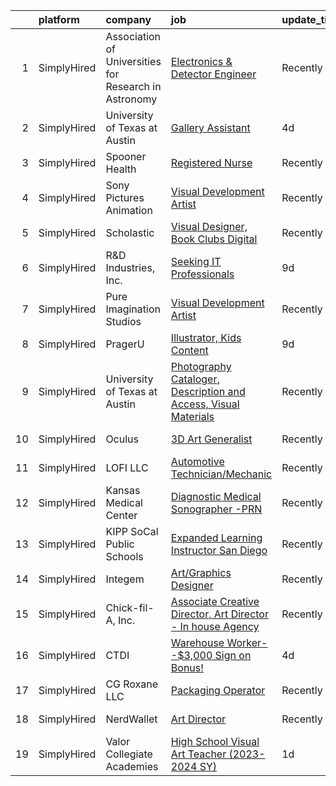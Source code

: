 

|    | platform    | company                                               | job                                                                                                                                                                    | update_time   | location                  |
|---:|:------------|:------------------------------------------------------|:-----------------------------------------------------------------------------------------------------------------------------------------------------------------------|:--------------|:--------------------------|
|  1 | SimplyHired | Association of Universities for Research in Astronomy | [Electronics & Detector Engineer](https://www.simplyhired.com/job/Sehtwyn3MaoYw0xJybE7MlWz9fel5kuSa1hYklUVbgxJo_Pq9tkmLA?q=visual+art)                                 | Recently      | Hilo, HI                  |
|  2 | SimplyHired | University of Texas at Austin                         | [Gallery Assistant](https://www.simplyhired.com/job/F-dquiI0H-fpPfrKYSL5JVZ3s3GRodkjvgM5zcTWJtDgqrC8o3KhsQ?q=visual+art)                                               | 4d            | Austin, TX                |
|  3 | SimplyHired | Spooner Health                                        | [Registered Nurse](https://www.simplyhired.com/job/GEAnyFmllxn_x1ZYxopUlMOL4n2VRPOxeFrFycBLAjss35dnkaiIFQ?q=visual+art)                                                | Recently      | Spooner, WI               |
|  4 | SimplyHired | Sony Pictures Animation                               | [Visual Development Artist](https://www.simplyhired.com/job/69Xcu-jnN61Z8GItK-bx0bPKZnjn_Hq3pMWWYD3lVZMSJKOUrvqEqw?q=visual+art)                                       | Recently      | Culver City, CA           |
|  5 | SimplyHired | Scholastic                                            | [Visual Designer, Book Clubs Digital](https://www.simplyhired.com/job/IZ-0cl1HBiqSBQEpnkffIobdKxphqkd6s0xKGDmd-hcaz6PtgLbQ3w?q=visual+art)                             | Recently      | New York, NY              |
|  6 | SimplyHired | R&D Industries, Inc.                                  | [Seeking IT Professionals](https://www.simplyhired.com/job/Ig4fMuDv4f8nFBPin3EDXG5CeMKCDp07ZQvmcsrYTCY9v7F5cD0N2A?q=visual+art)                                        | 9d            | Milford, IA               |
|  7 | SimplyHired | Pure Imagination Studios                              | [Visual Development Artist](https://www.simplyhired.com/job/u3Ce0qDkoB4jPujFyWA_pOjySvkBJ7SmBclJFkATwkjx3a0XU_1R2g?q=visual+art)                                       | Recently      | Rochester, NY +1 location |
|  8 | SimplyHired | PragerU                                               | [Illustrator, Kids Content](https://www.simplyhired.com/job/u8LB_97OtHda2196mhX4bxVnjdTwAwp4FcWqkTF2nWB6J9mq155aKQ?q=visual+art)                                       | 9d            | Los Angeles, CA           |
|  9 | SimplyHired | University of Texas at Austin                         | [Photography Cataloger, Description and Access, Visual Materials](https://www.simplyhired.com/job/P9Ax5IZOzKwZpXHj857h9NiFdSI67gEik2BYoPzeQQXwgc_R4-2hKQ?q=visual+art) | Recently      | Austin, TX                |
| 10 | SimplyHired | Oculus                                                | [3D Art Generalist](https://www.simplyhired.com/job/je0u3b9g8nV9DnO3K-aE3a3L3MWK_JcqtTRaFwxslc5IFNxzn_ndrA?q=visual+art)                                               | Recently      | Remote +2 locations       |
| 11 | SimplyHired | LOFI LLC                                              | [Automotive Technician/Mechanic](https://www.simplyhired.com/job/6KPmJ0c4_B2H9NItdn2r2YutT9NbhND0cuHRI6c9HuIgBNpfeS8Jnw?q=visual+art)                                  | Recently      | Corpus Christi, TX        |
| 12 | SimplyHired | Kansas Medical Center                                 | [Diagnostic Medical Sonographer -PRN](https://www.simplyhired.com/job/7ruMsAUuWi0xlWrbf06Cv63SIAqeKkmcYZH3mPoZlogX1M5JnZprAA?q=visual+art)                             | Recently      | Andover, KS               |
| 13 | SimplyHired | KIPP SoCal Public Schools                             | [Expanded Learning Instructor San Diego](https://www.simplyhired.com/job/3JsjJzMhGivLzBAETxLC3rWOdCvAr1BdcW9RJs1m5hrwjys1XpckEA?q=visual+art)                          | Recently      | Los Angeles, CA           |
| 14 | SimplyHired | Integem                                               | [Art/Graphics Designer](https://www.simplyhired.com/job/010_JJuPgxv0B6iF55JEzXi5qw5pdDm1Reo_iw0bIAKAewTmfFBSjA?q=visual+art)                                           | Recently      | Remote                    |
| 15 | SimplyHired | Chick-fil-A, Inc.                                     | [Associate Creative Director, Art Director - In house Agency](https://www.simplyhired.com/job/DnD6Obn6lw_Tmpha6V5AlEAbgWDa4prRBAIY0D66ytm7zvt-9cpZCA?q=visual+art)     | Recently      | Atlanta, GA               |
| 16 | SimplyHired | CTDI                                                  | [Warehouse Worker--$3,000 Sign on Bonus!](https://www.simplyhired.com/job/ib85lvfEoEOlB5o3M3Ze-0BEZ8b111oryzMND2t64vtSLB0-ypQQEQ?q=visual+art)                         | 4d            | Joliet, IL                |
| 17 | SimplyHired | CG Roxane LLC                                         | [Packaging Operator](https://www.simplyhired.com/job/qYC_H8ucjUBDx2U5XqEy9uFVGB6XQvQ4uweb72XrMbOR5D8gzzB7Kw?q=visual+art)                                              | Recently      | Moultonborough, NH        |
| 18 | SimplyHired | NerdWallet                                            | [Art Director](https://www.simplyhired.com/job/2MG6maddzM9YzuUIjlj3pmVek_quYZx2DuKH5UFAPgkvh68Ir83mbA?q=visual+art)                                                    | Recently      | San Francisco, CA         |
| 19 | SimplyHired | Valor Collegiate Academies                            | [High School Visual Art Teacher (2023-2024 SY)](https://www.simplyhired.com/job/HDQjqrN1Ol08lPKcu78TWGY3XwyDRvPk3Ug2zLqygErnr1mAahUr3w?q=visual+art)                   | 1d            | Nashville, TN             |